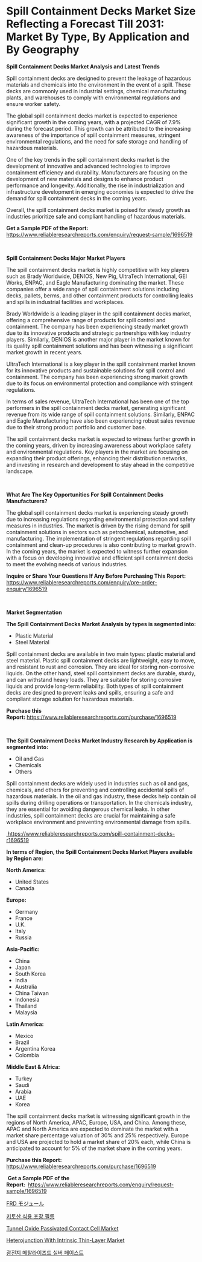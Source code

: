 <p><h1>Spill Containment Decks Market Size Reflecting a Forecast Till 2031: Market By Type, By Application and By Geography</h1></p><p><strong>Spill Containment Decks Market Analysis and Latest Trends</strong></p>
<p><p>Spill containment decks are designed to prevent the leakage of hazardous materials and chemicals into the environment in the event of a spill. These decks are commonly used in industrial settings, chemical manufacturing plants, and warehouses to comply with environmental regulations and ensure worker safety.</p><p>The global spill containment decks market is expected to experience significant growth in the coming years, with a projected CAGR of 7.9% during the forecast period. This growth can be attributed to the increasing awareness of the importance of spill containment measures, stringent environmental regulations, and the need for safe storage and handling of hazardous materials.</p><p>One of the key trends in the spill containment decks market is the development of innovative and advanced technologies to improve containment efficiency and durability. Manufacturers are focusing on the development of new materials and designs to enhance product performance and longevity. Additionally, the rise in industrialization and infrastructure development in emerging economies is expected to drive the demand for spill containment decks in the coming years.</p><p>Overall, the spill containment decks market is poised for steady growth as industries prioritize safe and compliant handling of hazardous materials.</p></p>
<p><strong>Get a Sample PDF of the Report:&nbsp;</strong> <a href="https://www.reliableresearchreports.com/enquiry/request-sample/1696519">https://www.reliableresearchreports.com/enquiry/request-sample/1696519</a></p>
<p>&nbsp;</p>
<p><strong>Spill Containment Decks Major Market Players</strong></p>
<p><p>The spill containment decks market is highly competitive with key players such as Brady Worldwide, DENIOS, New Pig, UltraTech International, GEI Works, ENPAC, and Eagle Manufacturing dominating the market. These companies offer a wide range of spill containment solutions including decks, pallets, berms, and other containment products for controlling leaks and spills in industrial facilities and workplaces.</p><p>Brady Worldwide is a leading player in the spill containment decks market, offering a comprehensive range of products for spill control and containment. The company has been experiencing steady market growth due to its innovative products and strategic partnerships with key industry players. Similarly, DENIOS is another major player in the market known for its quality spill containment solutions and has been witnessing a significant market growth in recent years.</p><p>UltraTech International is a key player in the spill containment market known for its innovative products and sustainable solutions for spill control and containment. The company has been experiencing strong market growth due to its focus on environmental protection and compliance with stringent regulations. </p><p>In terms of sales revenue, UltraTech International has been one of the top performers in the spill containment decks market, generating significant revenue from its wide range of spill containment solutions. Similarly, ENPAC and Eagle Manufacturing have also been experiencing robust sales revenue due to their strong product portfolio and customer base.</p><p>The spill containment decks market is expected to witness further growth in the coming years, driven by increasing awareness about workplace safety and environmental regulations. Key players in the market are focusing on expanding their product offerings, enhancing their distribution networks, and investing in research and development to stay ahead in the competitive landscape.</p></p>
<p>&nbsp;</p>
<p><strong>What Are The Key Opportunities For Spill Containment Decks Manufacturers?</strong></p>
<p><p>The global spill containment decks market is experiencing steady growth due to increasing regulations regarding environmental protection and safety measures in industries. The market is driven by the rising demand for spill containment solutions in sectors such as petrochemical, automotive, and manufacturing. The implementation of stringent regulations regarding spill containment and clean-up procedures is also contributing to market growth. In the coming years, the market is expected to witness further expansion with a focus on developing innovative and efficient spill containment decks to meet the evolving needs of various industries.</p></p>
<p><strong>Inquire or Share Your Questions If Any Before Purchasing This Report:</strong> <a href="https://www.reliableresearchreports.com/enquiry/pre-order-enquiry/1696519">https://www.reliableresearchreports.com/enquiry/pre-order-enquiry/1696519</a></p>
<p>&nbsp;</p>
<p><strong>Market Segmentation</strong></p>
<p><strong>The Spill Containment Decks Market Analysis by types is segmented into:</strong></p>
<p><ul><li>Plastic Material</li><li>Steel Material</li></ul></p>
<p><p>Spill containment decks are available in two main types: plastic material and steel material. Plastic spill containment decks are lightweight, easy to move, and resistant to rust and corrosion. They are ideal for storing non-corrosive liquids. On the other hand, steel spill containment decks are durable, sturdy, and can withstand heavy loads. They are suitable for storing corrosive liquids and provide long-term reliability. Both types of spill containment decks are designed to prevent leaks and spills, ensuring a safe and compliant storage solution for hazardous materials.</p></p>
<p><strong>Purchase this Report:&nbsp;</strong><a href="https://www.reliableresearchreports.com/purchase/1696519">https://www.reliableresearchreports.com/purchase/1696519</a></p>
<p>&nbsp;</p>
<p><strong>The Spill Containment Decks Market Industry Research by Application is segmented into:</strong></p>
<p><ul><li>Oil and Gas</li><li>Chemicals</li><li>Others</li></ul></p>
<p><p>Spill containment decks are widely used in industries such as oil and gas, chemicals, and others for preventing and controlling accidental spills of hazardous materials. In the oil and gas industry, these decks help contain oil spills during drilling operations or transportation. In the chemicals industry, they are essential for avoiding dangerous chemical leaks. In other industries, spill containment decks are crucial for maintaining a safe workplace environment and preventing environmental damage from spills.</p></p>
<p><a href="https://www.reliableresearchreports.com/spill-containment-decks-r1696519">&nbsp;https://www.reliableresearchreports.com/spill-containment-decks-r1696519</a></p>
<p><strong>In terms of Region, the Spill Containment Decks Market Players available by Region are:</strong></p>
<p>
    <p> <strong> North America: </strong>
        <ul>
            <li>United States</li>
            <li>Canada</li>
        </ul>
        </p> 
    <p> <strong> Europe: </strong>
        <ul>
            <li>Germany</li>
            <li>France</li>
            <li>U.K.</li>
            <li>Italy</li>
            <li>Russia</li>
        </ul>
        </p> 
    <p> <strong> Asia-Pacific: </strong>
        <ul>
            <li>China</li>
            <li>Japan</li>
            <li>South Korea</li>
            <li>India</li>
            <li>Australia</li>
            <li>China Taiwan</li>
            <li>Indonesia</li>
            <li>Thailand</li>
            <li>Malaysia</li>
        </ul>
        </p> 
    <p> <strong> Latin America: </strong>
        <ul>
            <li>Mexico</li>
            <li>Brazil</li>
            <li>Argentina Korea</li>
            <li>Colombia</li>
        </ul>
        </p> 
    <p> <strong> Middle East & Africa: </strong>
        <ul>
            <li>Turkey</li>
            <li>Saudi</li>
            <li>Arabia</li>
            <li>UAE</li>
            <li>Korea</li>
        </ul>
    </p>
    </p>
<p><p>The spill containment decks market is witnessing significant growth in the regions of North America, APAC, Europe, USA, and China. Among these, APAC and North America are expected to dominate the market with a market share percentage valuation of 30% and 25% respectively. Europe and USA are projected to hold a market share of 20% each, while China is anticipated to account for 5% of the market share in the coming years.</p></p>
<p><strong>Purchase this Report: </strong><a href="https://www.reliableresearchreports.com/purchase/1696519">https://www.reliableresearchreports.com/purchase/1696519</a></p>
<p>&nbsp;<strong>Get a Sample PDF of the Report:&nbsp;&nbsp;</strong><a href="https://www.reliableresearchreports.com/enquiry/request-sample/1696519">https://www.reliableresearchreports.com/enquiry/request-sample/1696519</a></p>
<p><strong></strong></p>
<p><p><a href="https://github.com/VinceMarvin1/Market-Research-Report-List-1/blob/main/9952768152508.md">FRD モジュール</a></p><p><a href="https://github.com/rsg307664904/Market-Research-Report-List-2/blob/main/6720276162537.md">키토산 식용 포장 필름</a></p><p><a href="https://github.com/mateobossinovero/Market-Research-Report-List-1/blob/main/tunnel-oxide-passivated-contact-cell-market.md">Tunnel Oxide Passivated Contact Cell Market</a></p><p><a href="https://github.com/anggakarna133/Market-Research-Report-List-1/blob/main/heterojunction-with-intrinsic-thin-layer-market.md">Heterojunction With Intrinsic Thin-Layer Market</a></p><p><a href="https://github.com/muchswr/Market-Research-Report-List-1/blob/main/4218775162536.md">광전지 메탈라이즈드 실버 페이스트</a></p></p>